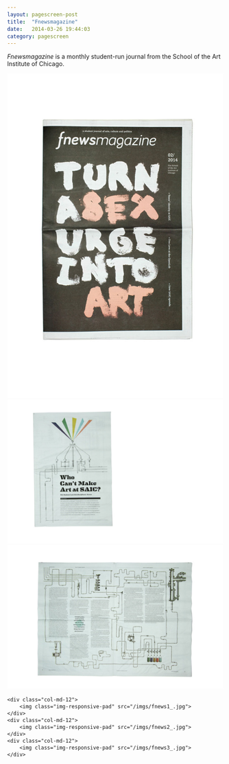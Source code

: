 ```yaml
---
layout: pagescreen-post
title:  "Fnewsmagazine"
date:   2014-03-26 19:44:03
category: pagescreen
---
```

<div class="page-content inset">
<div class="row">
	<div class="row">
            <div class="col-md-9">
                <p class="lead"><i>Fnewsmagazine</i> is a monthly student-run journal from the School of the Art Institute of Chicago.</p>
            </div>
        </div>
        </div>
    <div class="col-md-12">
		<img class="img-responsive-pad" src="/imgs/fnews0_.jpg">
	</div>
    <div class="col-md-12">
		<img class="img-responsive-pad" src="/imgs/fnews5_.jpg">
	</div>
	<div class="col-md-12">
		<img class="img-responsive-pad" src="/imgs/fnews4_.jpg">

	<div class="col-md-12">
		<img class="img-responsive-pad" src="/imgs/fnews1_.jpg">
	</div>
	<div class="col-md-12">
		<img class="img-responsive-pad" src="/imgs/fnews2_.jpg">
	</div>
	<div class="col-md-12">
		<img class="img-responsive-pad" src="/imgs/fnews3_.jpg">
	</div>
	

</div>
</div>

